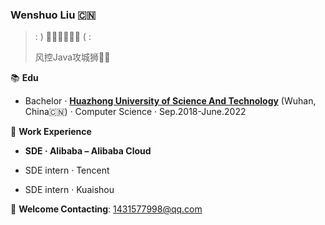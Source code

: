 ### Wenshuo Liu 🇨🇳

> : ) 🧑‍💻🎻🍺😎🍔 ( :
>
> 风控Java攻城狮👨‍💻

📚 **Edu**

* Bachelor · [**Huazhong University of Science And Technology**](https://www.hust.edu.cn/) (Wuhan, China🇨🇳) · Computer Science · Sep.2018-June.2022

👔 **Work Experience**

* **SDE · Alibaba  –  Alibaba Cloud**

* SDE intern · Tencent

* SDE intern · Kuaishou

📮 **Welcome Contacting**: 1431577998@qq.com

